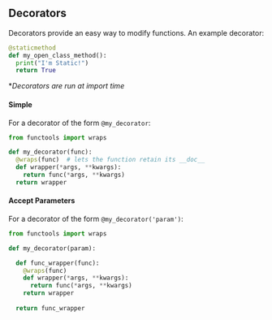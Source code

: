 ## Decorators

Decorators provide an easy way to modify functions. An example decorator:
```python
@staticmethod
def my_open_class_method():
  print("I'm Static!")
  return True
```

*_Decorators are run at import time_

#### Simple
For a decorator of the form `@my_decorator`:

```python
from functools import wraps

def my_decorator(func):
  @wraps(func)  # lets the function retain its __doc__
  def wrapper(*args, **kwargs):
    return func(*args, **kwargs)
  return wrapper
```

#### Accept Parameters
For a decorator of the form `@my_decorator('param')`:

```python
from functools import wraps

def my_decorator(param):

  def func_wrapper(func):
    @wraps(func)
    def wrapper(*args, **kwargs):
      return func(*args, **kwargs)
    return wrapper
    
  return func_wrapper
```
